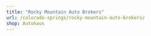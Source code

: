```yaml
---
title: "Rocky Mountain Auto Brokers"
url: /colorado-springs/rocky-mountain-auto-brokers/
shop: Autohaus
---
```

